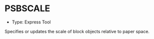 # PSBSCALE

- Type: Express Tool

Specifies or updates the scale of block objects relative to paper space.
